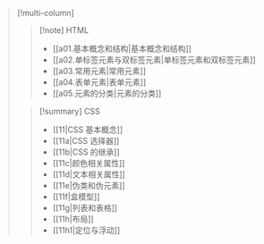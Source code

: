 
> [!multi-column]
> 
> > [!note] HTML
> > - [[a01.基本概念和结构|基本概念和结构]]
> > - [[a02.单标签元素与双标签元素|单标签元素和双标签元素]]
> > - [[a03.常用元素|常用元素]]
> > - [[a04.表单元素|表单元素]]
> > - [[a05.元素的分类|元素的分类]]
> 
> > [!summary] CSS
> > - [[11|CSS 基本概念]]
> > - [[11a|CSS 选择器]]
> > - [[11b|CSS 的继承]]
> > - [[11c|颜色相关属性]]
> > - [[11d|文本相关属性]]
> > - [[11e|伪类和伪元素]]
> > - [[11f|盒模型]]
> > - [[11g|列表和表格]]
> > - [[11h|布局]]
> > - [[11h1|定位与浮动]]

